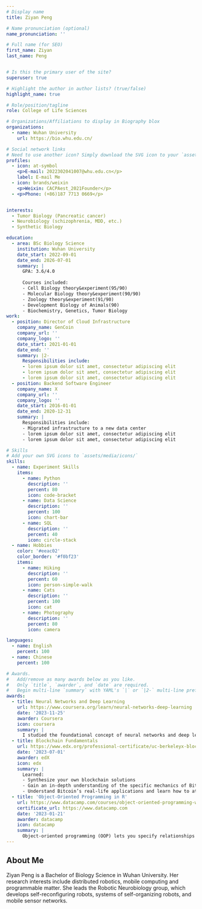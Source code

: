 ```yaml
---
# Display name
title: Ziyan Peng

# Name pronunciation (optional)
name_pronunciation: ''

# Full name (for SEO)
first_name: Ziyan
last_name: Peng


# Is this the primary user of the site?
superuser: true

# Highlight the author in author lists? (true/false)
highlight_name: true

# Role/position/tagline
role: College of Life Sciences

# Organizations/Affiliations to display in Biography blox
organizations:
  - name: Wuhan University
    url: https://bio.whu.edu.cn/

# Social network links
# Need to use another icon? Simply download the SVG icon to your `assets/media/icons/` folder.
profiles:
  - icon: at-symbol
    <p>E-mail: 2022302041007@whu.edu.cn</p>
    label: E-mail Me
  - icon: brands/weixin
    <p>Weixin: CACPAest_2021Founder</p>
  - <p>Phone: (+86)187 7713 0669</p>


interests:
  - Tumor Biology (Pancreatic cancer)
  - Neurobiology (schizophrenia, MDD, etc.)
  - Synthetic Biology

education:
  - area: BSc Biology Science
    institution: Wuhan University
    date_start: 2022-09-01
    date_end: 2026-07-01
    summary: |
      GPA: 3.6/4.0
      
      Courses included:
      - Cell Biology theory&experiment(95/90)
      - Molecular Biology theory&experiment(90/90)
      - Zoology theory&experiment(91/90)
      - Development Biology of Animals(90)
      - Biochemistry, Genetics, Tumor Biology
work:
  - position: Director of Cloud Infrastructure
    company_name: GenCoin
    company_url: ''
    company_logo: ''
    date_start: 2021-01-01
    date_end: ''
    summary: |2-
      Responsibilities include:
      - lorem ipsum dolor sit amet, consectetur adipiscing elit
      - lorem ipsum dolor sit amet, consectetur adipiscing elit
      - lorem ipsum dolor sit amet, consectetur adipiscing elit
  - position: Backend Software Engineer
    company_name: X
    company_url: ''
    company_logo: ''
    date_start: 2016-01-01
    date_end: 2020-12-31
    summary: |
      Responsibilities include:
      - Migrated infrastructure to a new data center
      - lorem ipsum dolor sit amet, consectetur adipiscing elit
      - lorem ipsum dolor sit amet, consectetur adipiscing elit

# Skills
# Add your own SVG icons to `assets/media/icons/`
skills:
  - name: Experiment Skills
    items:
      - name: Python
        description: ''
        percent: 80
        icon: code-bracket
      - name: Data Science
        description: ''
        percent: 100
        icon: chart-bar
      - name: SQL
        description: ''
        percent: 40
        icon: circle-stack
  - name: Hobbies
    color: '#eeac02'
    color_border: '#f0bf23'
    items:
      - name: Hiking
        description: ''
        percent: 60
        icon: person-simple-walk
      - name: Cats
        description: ''
        percent: 100
        icon: cat
      - name: Photography
        description: ''
        percent: 80
        icon: camera

languages:
  - name: English
    percent: 100
  - name: Chinese
    percent: 100

# Awards.
#   Add/remove as many awards below as you like.
#   Only `title`, `awarder`, and `date` are required.
#   Begin multi-line `summary` with YAML's `|` or `|2-` multi-line prefix and indent 2 spaces below.
awards:
  - title: Neural Networks and Deep Learning
    url: https://www.coursera.org/learn/neural-networks-deep-learning
    date: '2023-11-25'
    awarder: Coursera
    icon: coursera
    summary: |
      I studied the foundational concept of neural networks and deep learning. By the end, I was familiar with the significant technological trends driving the rise of deep learning; build, train, and apply fully connected deep neural networks; implement efficient (vectorized) neural networks; identify key parameters in a neural network’s architecture; and apply deep learning to your own applications.
  - title: Blockchain Fundamentals
    url: https://www.edx.org/professional-certificate/uc-berkeleyx-blockchain-fundamentals
    date: '2023-07-01'
    awarder: edX
    icon: edx
    summary: |
      Learned:
      - Synthesize your own blockchain solutions
      - Gain an in-depth understanding of the specific mechanics of Bitcoin
      - Understand Bitcoin’s real-life applications and learn how to attack and destroy Bitcoin, Ethereum, smart contracts and Dapps, and alternatives to Bitcoin’s Proof-of-Work consensus algorithm
  - title: 'Object-Oriented Programming in R'
    url: https://www.datacamp.com/courses/object-oriented-programming-with-s3-and-r6-in-r
    certificate_url: https://www.datacamp.com
    date: '2023-01-21'
    awarder: datacamp
    icon: datacamp
    summary: |
      Object-oriented programming (OOP) lets you specify relationships between functions and the objects that they can act on, helping you manage complexity in your code. This is an intermediate level course, providing an introduction to OOP, using the S3 and R6 systems. S3 is a great day-to-day R programming tool that simplifies some of the functions that you write. R6 is especially useful for industry-specific analyses, working with web APIs, and building GUIs.
---
```


## About Me

Ziyan Peng is a Bachelor of Biology Science in Wuhan University. Her research interests include distributed robotics, mobile computing and programmable matter. She leads the Robotic Neurobiology group, which develops self-reconfiguring robots, systems of self-organizing robots, and mobile sensor networks.
